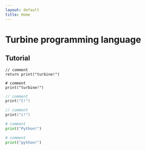 ```yaml
---
layout: default
title: Home
---
```


# Turbine programming language

## Tutorial

```turbine
// comment
return print("turbine!")
```
```turbine
# comment
print("turbine!")
```

```C
// comment
print("C!")
```

```c
// comment
print("c!")
```

```Python
# comment
print("Python!")
```

```python
# comment
print("python!")
```
